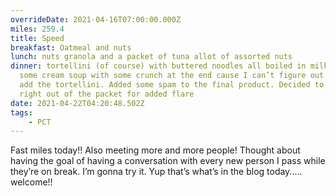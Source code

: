 ```yaml
---
overrideDate: 2021-04-16T07:00:00.000Z
miles: 259.4
title: Speed
breakfast: Oatmeal and nuts
lunch: nuts granola and a packet of tuna allot of assorted nuts
dinner: tortellini (of course) with buttered noodles all boiled in milk LOL was
  some cream soup with some crunch at the end cause I can’t figure out when to
  add the tortellini. Added some spam to the final product. Decided to slid it
  right out of the packet for added flare
date: 2021-04-22T04:20:48.502Z
tags: 
    - PCT
---
```

Fast miles today!! Also meeting more and more people! Thought about having the goal of having a conversation with every new person I pass while they’re on break. I’m gonna try it. Yup that’s what’s in the blog today..... welcome!!